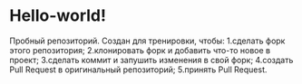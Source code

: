 # Hello-world!
Пробный репозиторий. Создан для тренировки, чтобы:
1.сделать форк этого репозитория; 
2.клонировать форк и добавить что-то новое в проект; 
3.сделать коммит и запушить изменения в свой форк;
4.создать Pull Request в оригинальный репозиторий;
5.принять Pull Request.
